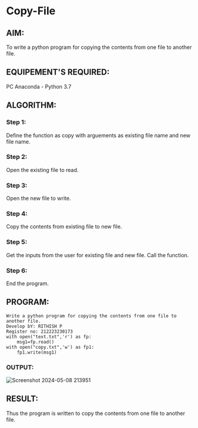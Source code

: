 # Copy-File
## AIM:
To write a python program for copying the contents from one file to another file.
## EQUIPEMENT'S REQUIRED: 
PC
Anaconda - Python 3.7
## ALGORITHM: 
### Step 1:
Define the function as copy with arguements as existing file name and new file name.

### Step 2:
Open the existing file to read.

### Step 3:
Open the new file to write.

### Step 4:
Copy the contents from existing file to new file.

### Step 5:
Get the inputs from the user for existing file and new file. Call the function.

### Step 6:
End the program.
 
## PROGRAM:

```
Write a python program for copying the contents from one file to another file.
Develop bY: RITHISH P
Register no: 212223230173
with open("text.txt",'r') as fp:
    msg1=fp.read()
with open("copy.txt",'w') as fp1:
    fp1.write(msg1)
```

### OUTPUT:

![Screenshot 2024-05-08 213951](https://github.com/RITHISHlearn/Copy-File/assets/145446645/811389f2-7cf9-429b-809d-dd8e36a156f9)


## RESULT:
Thus the program is written to copy the contents from one file to another file.

